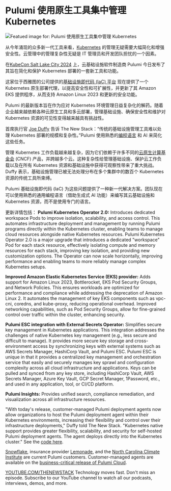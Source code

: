 # Pulumi 使用原生工具集中管理 Kubernetes

![Featued image for: Pulumi 使用原生工具集中管理 Kubernetes](https://cdn.thenewstack.io/media/2024/11/75da641c-pulumi-1024x768.png)

从今年涌现的众多新一代工具来看，[Kubernetes](http://www.thenewstack.io/Kubernetes) 的管理无疑需要大幅简化和增强安全性。云管理中的管理复杂性无疑是 IT 管理员和开发团队担忧的一个因素。

在[KubeCon Salt Lake City 2024](https://events.linuxfoundation.org/kubecon-cloudnativecon-north-america/) 上，云基础设施软件制造商 Pulumi 今日发布了其旨在简化和保护 Kubernetes 部署的一套新工具和功能。

这家位于西雅图的公司提供的[基础设施即代码 (IaC) 平台](https://thenewstack.io/pulumi-rocks-ai-infused-infrastructure-as-code-platform/) 现在提供了一个 Kubernetes 原生部署代理，以提高安全性和可扩展性，并更新了其 Amazon EKS 提供程序，从而支持 Amazon Linux 2023 和更新的安全功能。

Pulumi 的最新版本旨在作为应对 Kubernetes 环境管理日益复杂化的解药。随着企业越来越依赖各种云原生工具和多云部署，管理基础设施、确保安全性和维护对 Kubernetes 资源的可见性变得越来越具有挑战性。

首席执行官 [Joe Duffy](https://thenewstack.io/qa-pulumis-joe-duffy-on-the-renaissance-of-infrastructure-as-code/) 告诉 The New Stack：“传统的基础设施管理工具难以处理 Kubernetes 部署的规模和复杂性。”Pulumi 使用熟悉的[编程语言](https://thenewstack.io/programming-languages/) 和 AI 来简化这些任务。

管理 Kubernetes 工作负载越来越复杂，因为它们依赖于许多不同的[云原生计算基金会](https://cncf.io/?utm_content=inline+mention) (CNCF) 产品，并跨越多个云。这种复杂性给管理基础设施、保护云工作负载以及在所有 Kubernetes 资源和基础设施中获得可观察性带来了重大挑战。Duffy 表示，基础设施管理已被无法处理分布在多个集群中的数百个 Kubernetes 资源的传统工具所束缚。

Pulumi 基础设施即代码 (IaC) 为这些问题提供了一种新一代解决方案。团队现在可以使用熟悉的通用编程语言（借助生成式 AI 功能）来编写其云基础设施和 Kubernetes 资源，而不是使用专门的语言。

更新详情包括：
**Pulumi Kubernetes Operator 2.0:** Introduces dedicated workspace Pods to improve isolation, scalability, and access control. This automates infrastructure deployment and management by running Pulumi programs directly within the Kubernetes cluster, enabling teams to manage cloud resources alongside native Kubernetes resources. Pulumi Kubernetes Operator 2.0 is a major upgrade that introduces a dedicated "workspace" Pod for each stack resource, effectively isolating compute and memory resources for each stack, improving key isolation, and providing new customization options. The Operator can now scale horizontally, improving performance and enabling teams to more reliably manage complex Kubernetes setups.

**Improved Amazon Elastic Kubernetes Service (EKS) provider:** Adds support for Amazon Linux 2023, Bottlerocket, EKS Pod Security Groups, and Network Policies. This ensures workloads are optimized for performance and compliance while addressing the deprecation of Amazon Linux 2. It automates the management of key EKS components such as vpc-cni, coredns, and kube-proxy, reducing operational overhead. Improved networking capabilities, such as Pod Security Groups, allow for fine-grained control over traffic within the cluster, enhancing security.

**Pulumi ESC integration with External Secrets Operator:** Simplifies secure key management in Kubernetes applications. This integration addresses the challenges of native Kubernetes key management (e.g., less secure and difficult to manage). It provides more secure key storage and cross-environment access by synchronizing keys with external systems such as AWS Secrets Manager, HashiCorp Vault, and Pulumi ESC. Pulumi ESC is unique in that it provides a centralized key management and orchestration service that easily and securely manages key sprawl and configuration complexity across all cloud infrastructure and applications. Keys can be pulled and synced from any key store, including HashiCorp Vault, AWS Secrets Manager, Azure Key Vault, GCP Secret Manager, 1Password, etc., and used in any application, tool, or CI/CD platform.

**Pulumi Insights:** Provides unified search, compliance remediation, and visualization across all infrastructure resources.

"With today's release, customer-managed Pulumi deployment agents now allow organizations to host the Pulumi deployment agent within their Kubernetes environments, increasing their flexibility and control over their infrastructure deployments," Duffy told The New Stack. "Kubernetes native support provides greater flexibility, scalability, and security for self-hosted Pulumi deployment agents. The agent deploys directly into the Kubernetes cluster." See the [code here](https://github.com/pulumi/customer-managed-deployment-agent/tree/main/kubernetes).

[Snowflake](https://www.snowflake.com/?utm_content=inline+mention), insurance provider [Lemonade](https://www.lemonade.com/renters), and the [North Carolina Climate Institute](https://ncics.org/) are current Pulumi customers. Customer-managed agents are available on the [business-critical release of Pulumi Cloud](https://www.pulumi.com/blog/business-critical-launch/).

[YOUTUBE.COM/THENEWSTACK](https://youtube.com/thenewstack?sub_confirmation=1)  Technology moves fast. Don't miss an episode. Subscribe to our YouTube channel to watch all our podcasts, interviews, demos, and more.